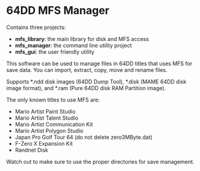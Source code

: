 # 64DD MFS Manager

Contains three projects:
- **mfs_library**: the main library for disk and MFS access
- **mfs_manager**: the command line utility project
- **mfs_gui**: the user friendly utility

This software can be used to manage files in 64DD titles that uses MFS for save data.
You can import, extract, copy, move and rename files.

Supports *.ndd disk images (64DD Dump Tool), *.disk (MAME 64DD disk image format), and *.ram (Pure 64DD disk RAM Partition image).

The only known titles to use MFS are:
- Mario Artist Paint Studio
- Mario Artist Talent Studio
- Mario Artist Communication Kit
- Mario Artist Polygon Studio
- Japan Pro Golf Tour 64 (do not delete zero3MByte.dat)
- F-Zero X Expansion Kit
- Randnet Disk

Watch out to make sure to use the proper directories for save management.
